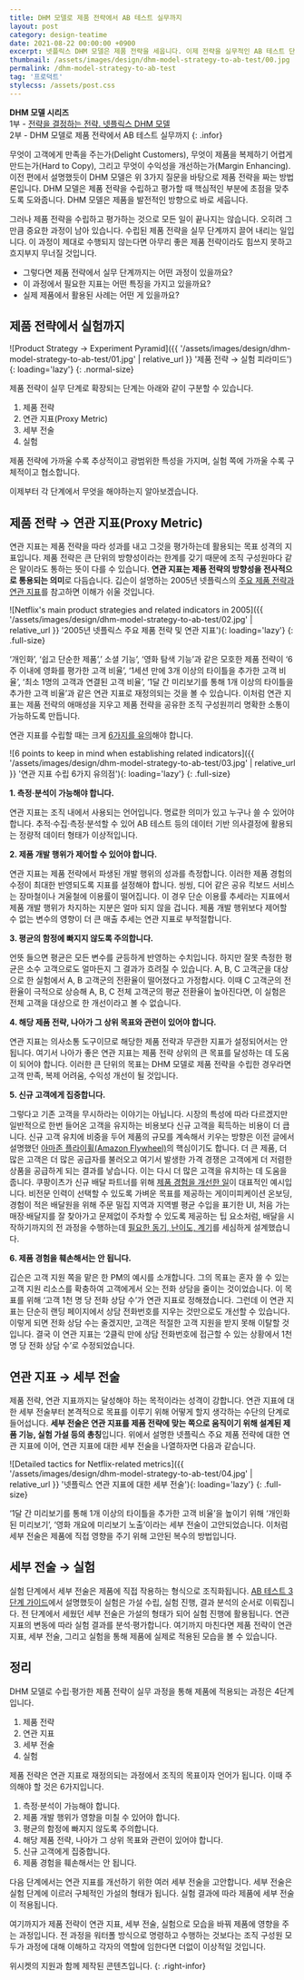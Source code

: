 ```yaml
---
title: DHM 모델로 제품 전략에서 AB 테스트 실무까지
layout: post
category: design-teatime
date: 2021-08-22 00:00:00 +0900
excerpt: 넷플릭스 DHM 모델은 제품 전략을 세웁니다. 이제 전략을 실무적인 AB 테스트 단계까지 끌어 내려야합니다. 이 과정에서 필요한 것을 살펴봅니다.
thumbnail: /assets/images/design/dhm-model-strategy-to-ab-test/00.jpg
permalink: /dhm-model-strategy-to-ab-test
tag: '프로덕트'
stylecss: /assets/post.css
---
```


**DHM 모델 시리즈**  
1부 - <a title='매거진 입맛 - 전략을 결정하는 전략. 넷플릭스 DHM 모델' href='/dhm-model-for-product-strategy' rel='noopener'>전략을 결정하는 전략. 넷플릭스 DHM 모델</a>  
2부 - DHM 모델로 제품 전략에서 AB 테스트 실무까지
{: .infor}

무엇이 고객에게 만족을 주는가(Delight Customers), 무엇이 제품을 복제하기 어렵게 만드는가(Hard to Copy), 그리고 무엇이 수익성을 개선하는가(Margin Enhancing). 이전 편에서 설명했듯이 DHM 모델은 위 3가지 질문을 바탕으로 제품 전략을 짜는 방법론입니다. DHM 모델은 제품 전략을 수립하고 평가할 때 핵심적인 부분에 초점을 맞추도록 도와줍니다. DHM 모델은 제품을 발전적인 방향으로 바로 세웁니다.

그러나 제품 전략을 수립하고 평가하는 것으로 모든 일이 끝나지는 않습니다. 오히려 그만큼 중요한 과정이 남아 있습니다. 수립된 제품 전략을 실무 단계까지 끌어 내리는 일입니다. 이 과정이 제대로 수행되지 않는다면 아무리 좋은 제품 전략이라도 힘쓰지 못하고 흐지부지 무너질 것입니다.

- 그렇다면 제품 전략에서 실무 단계까지는 어떤 과정이 있을까요?
- 이 과정에서 필요한 지표는 어떤 특징을 가지고 있을까요?
- 실제 제품에서 활용된 사례는 어떤 게 있을까요?

## 제품 전략에서 실험까지

![Product Strategy → Experiment Pyramid]({{ '/assets/images/design/dhm-model-strategy-to-ab-test/01.jpg' | relative_url }} '제품 전략 → 실험 피라미드'){: loading='lazy'}
{: .normal-size}

제품 전략이 실무 단계로 확장되는 단계는 아래와 같이 구분할 수 있습니다.

1. 제품 전략
2. 연관 지표(Proxy Metric)
3. 세부 전술
4. 실험
   
제품 전략에 가까울 수록 추상적이고 광범위한 특성을 가지며, 실험 쪽에 가까울 수록 구체적이고 협소합니다.

이제부터 각 단계에서 무엇을 해야하는지 알아보겠습니다.

## 제품 전략 → 연관 지표(Proxy Metric)

연관 지표는 제품 전략을 따라 성과를 내고 그것을 평가하는데 활용되는 목표 성격의 지표입니다. 제품 전략은 큰 단위의 방향성이라는 한계를 갖기 때문에 조직 구성원마다 같은 말이라도 통하는 뜻이 다를 수 있습니다. **연관 지표는 제품 전략의 방향성을 전사적으로 통용되는 의미**로 다듬습니다. 깁슨이 설명하는 2005년 넷플릭스의 <a title='Gibson Biddle, 2019 - #3 The Strategy/Metric/Tactic Lockup' href='https://gibsonbiddle.medium.com/3-the-strategy-metric-tactic-lock-up-b7539ec69a7e' target='_blank' rel='noopener'>주요 제품 전략과 연관 지표</a>를 참고하면 이해가 쉬울 것입니다.

![Netflix's main product strategies and related indicators in 2005]({{ '/assets/images/design/dhm-model-strategy-to-ab-test/02.jpg' | relative_url }} '2005년 넷플릭스 주요 제품 전략 및 연관 지표'){: loading='lazy'}
{: .full-size}

‘개인화’, ‘쉽고 단순한 제품’,’ 소셜 기능’, ‘영화 탐색 기능’과 같은 모호한 제품 전략이 ‘6주 이내에 영화를 평가한 고객 비율’, ‘1세션 만에 3개 이상의 타이틀을 추가한 고객 비율’, ‘최소 1명의 고객과 연결된 고객 비율’, ‘1달 간 미리보기를 통해 1개 이상의 타이틀을 추가한 고객 비율’과 같은 연관 지표로 재정의되는 것을 볼 수 있습니다. 이처럼 연관 지표는 제품 전략의 애매성을 지우고 제품 전략을 공유한 조직 구성원끼리 명확한 소통이 가능하도록 만듭니다.

연관 지표를 수립할 때는 크게 <a title='Gibson Biddle, 2019 - #4 Proxy Metrics' href='https://gibsonbiddle.medium.com/4-proxy-metrics-a82dd30ca810' target='_blank' rel='noopener'>6가지를 유의</a>해야 합니다.

![6 points to keep in mind when establishing related indicators]({{ '/assets/images/design/dhm-model-strategy-to-ab-test/03.jpg' | relative_url }} '연관 지표 수립 6가지 유의점'){: loading='lazy'}
{: .full-size}

**1. 측정·분석이 가능해야 합니다.**

연관 지표는 조직 내에서 사용되는 언어입니다. 명료한 의미가 있고 누구나 쓸 수 있어야 합니다. 추적·수집·측정·분석할 수 있어 AB 테스트 등의 데이터 기반 의사결정에 활용되는 정량적 데이터 형태가 이상적입니다.

**2. 제품 개발 행위가 제어할 수 있어야 합니다.**

연관 지표는 제품 전략에서 파생된 개발 행위의 성과를 측정합니다. 이러한 제품 경험의 수정이 최대한 반영되도록 지표를 설정해야 합니다. 씽씽, 디어 같은 공유 킥보드 서비스는 장마철이나 겨울철에 이용률이 떨어집니다. 이 경우 단순 이용률 추세라는 지표에서 제품 개발 행위가 차지하는 지분은 얼마 되지 않을 겁니다. 제품 개발 행위보다 제어할 수 없는 변수의 영향이 더 큰 매출 추세는 연관 지표로 부적절합니다.

**3. 평균의 함정에 빠지지 않도록 주의합니다.**

언뜻 들으면 평균은 모든 변수를 균등하게 반영하는 수치입니다. 하지만 잘못 측정한 평균은 소수 고객으로도 얼마든지 그 결과가 흐려질 수 있습니다. A, B, C 고객군을 대상으로 한 실험에서 A, B 고객군의 전환율이 떨어졌다고 가정합시다. 이때 C 고객군의 전환율이 극적으로 상승해 A, B, C 전체 고객군의 평균 전환율이 높아진다면, 이 실험은 전체 고객을 대상으로 한 개선이라고 볼 수 없습니다.

**4. 해당 제품 전략, 나아가 그 상위 목표와 관련이 있어야 합니다.**

연관 지표는 의사소통 도구이므로 해당한 제품 전략과 무관한 지표가 설정되어서는 안 됩니다. 여기서 나아가 좋은 연관 지표는 제품 전략 상위의 큰 목표를 달성하는 데 도움이 되어야 합니다. 이러한 큰 단위의 목표는 DHM 모델로 제품 전략을 수립한 경우라면 고객 만족, 복제 어려움, 수익성 개선이 될 것입니다.

**5. 신규 고객에게 집중합니다.**

그렇다고 기존 고객을 무시하라는 이야기는 아닙니다. 시장의 특성에 따라 다르겠지만 일반적으로 한번 들어온 고객을 유지하는 비용보다 신규 고객을 획득하는 비용이 더 큽니다. 신규 고객 유치에 비중을 두어 제품의 규모를 계속해서 키우는 방향은 이전 글에서 설명했던 <a title='Ryan Faist(Channel Key), 2021 - Amazon Flywheel: The Secret to Success for Earth’s Most Customer-Centric Company' href='https://channelkey.com/amazon-flywheel-the-secret-to-success-for-earths-most-customer-centric-company/' target='_blank' rel='noopener'>아마존 플라이휠(Amazon Flywheel)</a>의 핵심이기도 합니다. 더 큰 제품, 더 많은 고객은 더 많은 공급자를 불러오고 여기서 발생한 가격 경쟁은 고객에게 더 저렴한 상품을 공급하게 되는 결과를 낳습니다. 이는 다시 더 많은 고객을 유치하는 데 도움을 줍니다. 쿠팡이츠가 신규 배달 파트너를 위해 <a title='Coupang Design, 2021 - 보이지 않는 문제를 찾아 움직이는 쿠팡이츠 디자이너' href='https://brunch.co.kr/@coupangdesign/68' target='_blank' rel='noopener'>제품 경험을 개선한 일</a>이 대표적인 예시입니다. 비전문 인력이 선택할 수 있도록 가벼운 목표를 제공하는 게이미피케이션 온보딩, 경험이 적은 배달원을 위해 주문 밀집 지역과 지역별 평균 수입을 표기한 UI, 처음 가는 매장·배달지를 잘 찾아가고 문제없이 주차할 수 있도록 제공하는 팁 요소처럼, 배달을 시작하기까지의 전 과정을 수행하는데 <a title='매거진 입맛 - 고객 10명 중 6명은 한번 쓰고 버린다. 줄줄 새는 제품 온보딩 고치기' href='/product-led-growth-onboarding' target='_blank' rel='noopener'>필요한 동기, 난이도, 계기</a>를 세심하게 설계했습니다.

**6. 제품 경험을 훼손해서는 안 됩니다.**

깁슨은 고객 지원 쪽을 맡은 한 PM의 예시를 소개합니다. 그의 목표는 혼자 쓸 수 있는 고객 지원 리소스를 확충하여 고객에게서 오는 전화 상담을 줄이는 것이었습니다. 이 목표를 위해 ‘고객 1천 명 당 전화 상담 수’가 연관 지표로 정해졌습니다. 그런데 이 연관 지표는 단순히 랜딩 페이지에서 상담 전화번호를 지우는 것만으로도 개선할 수 있습니다. 이렇게 되면 전화 상담 수는 줄겠지만, 고객은 적절한 고객 지원을 받지 못해 이탈할 것입니다. 결국 이 연관 지표는 ‘2클릭 만에 상담 전화번호에 접근할 수 있는 상황에서 1천 명 당 전화 상담 수’로 수정되었습니다.

## 연관 지표 → 세부 전술

제품 전략, 연관 지표까지는 달성해야 하는 목적이라는 성격이 강합니다. 연관 지표에 대한 세부 전술부터 본격적으로 목표를 이루기 위해 어떻게 할지 생각하는 수단의 단계로 들어섭니다. **세부 전술은 연관 지표를 제품 전략에 맞는 쪽으로 움직이기 위해 설계된 제품 기능, 실험 가설 등의 총칭**입니다.
위에서 설명한 넷플릭스 주요 제품 전략에 대한 연관 지표에 이어, 연관 지표에 대한 세부 전술을 나열하자면 다음과 같습니다.

![Detailed tactics for Netflix-related metrics]({{ '/assets/images/design/dhm-model-strategy-to-ab-test/04.jpg' | relative_url }} '넷플릭스 연관 지표에 대한 세부 전술'){: loading='lazy'}
{: .full-size}

‘1달 간 미리보기를 통해 1개 이상의 타이틀을 추가한 고객 비율’을 높이기 위해 ‘개인화된 미리보기’, ‘영화 개요에 미리보기 노출’이라는 세부 전술이 고안되었습니다. 이처럼 세부 전술은 제품에 직접 영향을 주기 위해 고안된 복수의 방법입니다.

## 세부 전술 → 실험

실험 단계에서 세부 전술은 제품에 직접 작용하는 형식으로 조직화됩니다. <a title='매거진 입맛 - 매출 만드는 AB 테스트, 시작이 막막한가요? 3단계 가이드' href='/3step-ab-test' target='_blank' rel='noopener'>AB 테스트 3단계 가이드</a>에서 설명했듯이 실험은 가설 수립, 실험 진행, 결과 분석의 순서로 이뤄집니다. 전 단계에서 세웠던 세부 전술은 가설의 형태가 되어 실험 진행에 활용됩니다. 연관 지표의 변동에 따라 실험 결과를 분석·평가합니다. 여기까지 마친다면 제품 전략이 연관 지표, 세부 전술, 그리고 실험을 통해 제품에 실제로 적용된 모습을 볼 수 있습니다.

## 정리

DHM 모델로 수립·평가한 제품 전략이 실무 과정을 통해 제품에 적용되는 과정은 4단계입니다.

1. 제품 전략
2. 연관 지표
3. 세부 전술
4. 실험

제품 전략은 연관 지표로 재정의되는 과정에서 조직의 목표이자 언어가 됩니다. 이때 주의해야 할 것은 6가지입니다.

1. 측정·분석이 가능해야 합니다.
2. 제품 개발 행위가 영향을 미칠 수 있어야 합니다.
3. 평균의 함정에 빠지지 않도록 주의합니다.
4. 해당 제품 전략, 나아가 그 상위 목표와 관련이 있어야 합니다.
5. 신규 고객에게 집중합니다.
6. 제품 경험을 훼손해서는 안 됩니다.

다음 단계에서는 연관 지표를 개선하기 위한 여러 세부 전술을 고안합니다. 세부 전술은 실험 단계에 이르러 구체적인 가설의 형태가 됩니다. 실험 결과에 따라 제품에 세부 전술이 적용됩니다.

여기까지가 제품 전략이 연관 지표, 세부 전술, 실험으로 모습을 바꿔 제품에 영향을 주는 과정입니다. 전 과정을 워터폴 방식으로 명령하고 수행하는 것보다는 조직 구성원 모두가 과정에 대해 이해하고 각자의 역할에 임한다면 더없이 이상적일 것입니다.

위시켓의 지원과 함께 제작된 콘텐츠입니다.
{: .right-infor}